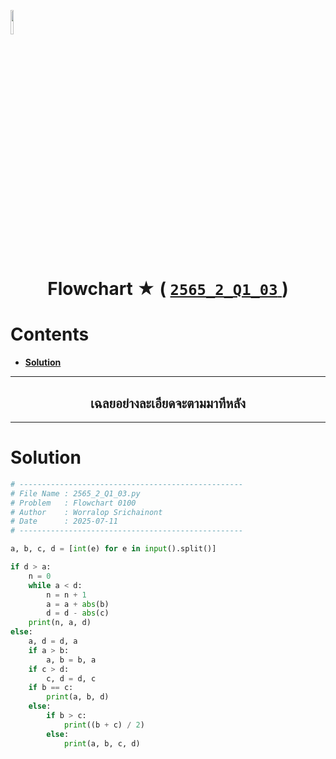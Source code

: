<p align="left">
  <a href="../../README.md">
    <img src="../../../../Z99-OTHERS/00-common/00-back.png" style="width:10%">
  </a>
</p>

<div align="center">
  <h1>
    Flowchart ★ (
      <a href="https://drive.google.com/file/d/1saNRhE1lTJyWSRQTbPN6nIesX0kRGOx1/view?usp=sharing">
        <code>2565_2_Q1_03</code>
      </a>
    )
  </h1>
</div>

# Contents

-   [**Solution**](#solution)

---

<div align="center">
  <h2>เฉลยอย่างละเอียดจะตามมาทีหลัง</h2>
</div>

---

# Solution

```python
# --------------------------------------------------
# File Name : 2565_2_Q1_03.py
# Problem   : Flowchart 0100
# Author    : Worralop Srichainont
# Date      : 2025-07-11
# --------------------------------------------------

a, b, c, d = [int(e) for e in input().split()]

if d > a:
    n = 0
    while a < d:
        n = n + 1
        a = a + abs(b)
        d = d - abs(c)
    print(n, a, d)
else:
    a, d = d, a
    if a > b:
        a, b = b, a
    if c > d:
        c, d = d, c
    if b == c:
        print(a, b, d)
    else:
        if b > c:
            print((b + c) / 2)
        else:
            print(a, b, c, d)
```

